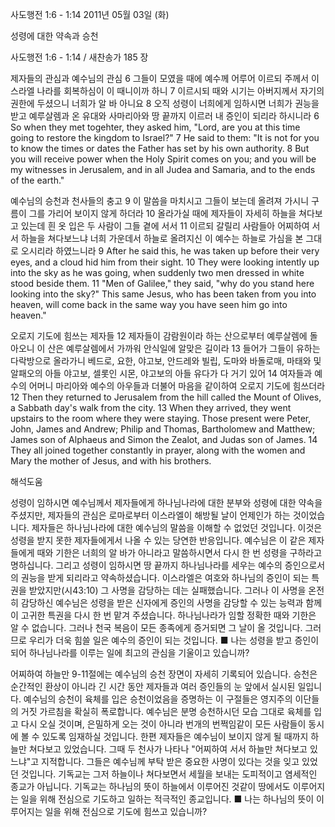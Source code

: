사도행전 1:6 - 1:14 
2011년 05월 03일 (화)

성령에 대한 약속과 승천



사도행전 1:6 - 1:14 / 새찬송가 185 장


제자들의 관심과 예수님의 관심
6 그들이 모였을 때에 예수께 어루어 이르되 주께서 이스라엘 나라를 회복하심이 이 때니이까 하니 7 이르시되 때와 시기는 아버지께서 자기의 권한에 두셨으니 너희가 알 바 아니요 8 오직 성령이 너희에게 임하시면 너희가 권능을 받고 예루살렘과 온 유대와 사마리아와 땅 끝까지 이르러 내 증인이 되리라 하시니라
6 So when they met togehter, they asked him, "Lord, are you at this time going to restore the kingdom to Israel?" 7 He said to them: "It is not for you to know the times or dates the Father has set by his own authority. 8 But you will receive power when the Holy Spirit comes on you; and you will be my witnesses in Jerusalem, and in all Judea and Samaria, and to the ends of the earth."

예수님의 승천과 천사들의 충고
9 이 말씀을 마치시고 그들이 보는데 올려져 가시니 구름이 그를 가리어 보이지 않게 하더라 10 올라가실 때에 제자들이 자세히 하늘을 쳐다보고 있는데 흰 옷 입은 두 사람이 그들 곁에 서서 11 이르되 갈릴리 사람들아 어찌하여 서서 하늘을 쳐다보느냐 너희 가운데서 하늘로 올려지신 이 예수는 하늘로 가심을 본 그대로 오시리라 하였느니라
9 After he said this, he was taken up before their very eyes, and a cloud hid him from their sight. 10 They were looking intently up into the sky as he was going, when suddenly two men dressed in white stood beside them. 11 "Men of Galilee," they said, "why do you stand here looking into the sky?" This same Jesus, who has been taken from you into heaven, will come back in the same way you have seen him go into heaven."

오로지 기도에 힘쓰는 제자들
12 제자들이 감람원이라 하는 산으로부터 예루살렘에 돌아오니 이 산은 예루살렘에서 가까워 안식일에 알맞은 길이라 13 들어가 그들이 유하는 다락방으로 올라가니 베드로, 요한, 야고보, 안드레와 빌립, 도마와 바돌로매, 마태와 및 알패오의 아들 야고보, 셀롯인 시몬, 야고보의 아들 유다가 다 거기 있어 14 여자들과 예수의 어머니 마리아와 예수의 아우들과 더불어 마음을 같이하여 오로지 기도에 힘쓰더라
12 Then they returned to Jerusalem from the hill called the Mount of Olives, a Sabbath day's walk from the city. 13 When they arrived, they went upstairs to the room where they were staying. Those present were Peter, John, James and Andrew; Philip and Thomas, Bartholomew and Matthew; James son of Alphaeus and Simon the Zealot, and Judas son of James. 14 They all joined together constantly in prayer, along with the women and Mary the mother of Jesus, and with his brothers.

해석도움





성령이 임하시면
예수님께서 제자들에게 하나님나라에 대한 분부와 성령에 대한 약속을 주셨지만, 제자들의 관심은 로마로부터 이스라엘이 해방될 날이 언제인가 하는 것이었습니다. 제자들은 하나님나라에 대한 예수님의 말씀을 이해할 수 없었던 것입니다. 이것은 성령을 받지 못한 제자들에게서 나올 수 있는 당연한 반응입니다. 예수님은 이 같은 제자들에게 때와 기한은 너희의 알 바가 아니라고 말씀하시면서 다시 한 번 성령을 구하라고 명하십니다. 그리고 성령이 임하시면 땅 끝까지 하나님나라를 세우는 예수의 증인으로서의 권능을 받게 되리라고 약속하셨습니다. 이스라엘은 여호와 하나님의 증인이 되는 특권을 받았지만(시43:10) 그 사명을 감당하는 데는 실패했습니다. 그러나 이 사명을 온전히 감당하신 예수님은 성령을 받은 신자에게 증인의 사명을 감당할 수 있는 능력과 함께 이 고귀한 특권을 다시 한 번 맡겨 주셨습니다. 하나님나라가 임할 정확한 때와 기한은 알 수 없습니다. 그러나 천국 복음이 모든 종족에게 증거되면 그 날이 올 것입니다. 그러므로 우리가 더욱 힘쓸 일은 예수의 증인이 되는 것입니다.
■ 나는 성령을 받고 증인이 되어 하나님나라를 이루는 일에 최고의 관심을 기울이고 있습니까?

어찌하여 하늘만
9-11절에는 예수님의 승천 장면이 자세히 기록되어 있습니다. 승천은 순간적인 환상이 아니라 긴 시간 동안 제자들과 여러 증인들의 눈 앞에서 실시된 일입니다. 예수님의 승천이 육체를 입은 승천이었음을 증명하는 이 구절들은 영지주의 이단들의 거짓 가르침을 확실히 폭로합니다. 예수님은 분명 승천하시던 모습 그대로 육체를 입고 다시 오실 것이며, 은밀하게 오는 것이 아니라 번개의 번쩍임같이 모든 사람들이 동시에 볼 수 있도록 임재하실 것입니다. 한편 제자들은 예수님이 보이지 않게 될 때까지 하늘만 쳐다보고 있었습니다. 그때 두 천사가 나타나 "어찌하여 서서 하늘만 쳐다보고 있느냐"고 지적합니다. 그들은 예수님께 부탁 받은 중요한 사명이 있다는 것을 잊고 있었던 것입니다. 기독교는 그저 하늘이나 쳐다보면서 세월을 보내는 도피적이고 염세적인 종교가 아닙니다. 기독교는 하나님의 뜻이 하늘에서 이루어진 것같이 땅에서도 이루어지는 일을 위해 전심으로 기도하고 일하는 적극적인 종교입니다.
■ 나는 하나님의 뜻이 이루어지는 일을 위해 전심으로 기도에 힘쓰고 있습니까?